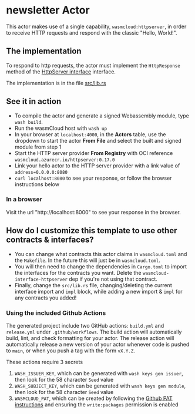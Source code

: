 # newsletter Actor

This actor makes use of a single capability, `wasmcloud:httpserver`, in order to receive HTTP requests and respond with the classic "Hello, World!".

## The implementation

To respond to http requests, the actor must implement the
`HttpResponse` method of the
[HttpServer interface](https://github.com/wasmCloud/interfaces/tree/main/httpserver) interface.

The implementation is in the file [src/lib.rs](./src/lib.rs)

## See it in action

- To compile the actor and generate a signed Webassembly module, type `wash build`.
- Run the wasmCloud host with `wash up`
- In your browser at `localhost:4000`, in the **Actors** table, use the dropdown to start the actor **From File** and select the built and signed module from step 1
- Start the HTTP server provider **From Registry** with OCI reference `wasmcloud.azurecr.io/httpserver:0.17.0`
- Link your hello actor to the HTTP server provider with a link value of `address=0.0.0.0:8080`
- `curl localhost:8080` to see your response, or follow the browser instructions below

### In a browser

Visit the url "http://localhost:8000" to see your response in the browser.

## How do I customize this template to use other contracts & interfaces?

- You can change what contracts this actor claims in `wasmcloud.toml` and the `Makefile`. In the future this will just be in `wasmcloud.toml`.
- You will then need to change the dependencies in `Cargo.toml` to import the interfaces for the contracts you want. Delete the `wasmcloud-interface-httpserver` dep if you're not using that contract.
- Finally, change the `src/lib.rs` file, changing/deleting the current interface import and `impl` block, while adding a new import & `impl` for any contracts you added!

### Using the included Github Actions

The generated project include two GitHub actions: `build.yml` and `release.yml` under `.github/workflows`. The build action will automatically build, lint, and check formatting for your actor. The release action will automatically release a new version of your actor whenever code is pushed to `main`, or when you push a tag with the form `vX.Y.Z`.

These actions require 3 secrets

1. `WASH_ISSUER_KEY`, which can be generated with `wash keys gen issuer`, then look for the 58 character `Seed` value
1. `WASH_SUBJECT_KEY`, which can be generated with `wash keys gen module`, then look for the 58 character `Seed` value
1. `WASMCLOUD_PAT`, which can be created by following the [Github PAT instructions](https://docs.github.com/en/authentication/keeping-your-account-and-data-secure/creating-a-personal-access-token) and ensuring the `write:packages` permission is enabled
